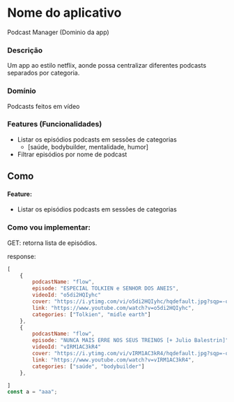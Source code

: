 # Nome do aplicativo
Podcast Manager (Dominio da app)

### Descrição
Um app ao estilo netflix, aonde possa centralizar diferentes podcasts separados por categoria.

### Domínio
Podcasts feitos em vídeo

### Features (Funcionalidades)

- Listar os episódios podcasts em sessões de categorias
    - [saúde, bodybuilder, mentalidade, humor]
- Filtrar episódios por nome de podcast

## Como 

#### Feature:
- Listar os episódios podcasts em sessões de categorias

### Como vou implementar:
GET: retorna lista de episódios.

response:

```js
[
    {
        podcastName: "flow",
        episode: "ESPECIAL TOLKIEN e SENHOR DOS ANEIS",
        videoId: "o5di2HQIyhc"
        cover: "https://i.ytimg.com/vi/o5di2HQIyhc/hqdefault.jpg?sqp=-oaymwEnCNACELwBSFryq4qpAxkIARUAAIhCGAHYAQHiAQoIGBACGAY4AUAB&rs=AOn4CLA5JkEUCwfomt75f7T88-QoSZI45g",
        link: "https://www.youtube.com/watch?v=o5di2HQIyhc",
        categories: ["Tolkien", "midle earth"]
    },
    {
        podcastName: "flow",
        episode: "NUNCA MAIS ERRE NOS SEUS TREINOS [+ Julio Balestrin]",
        videoId: "vIRM1AC3kR4"
        cover: "https://i.ytimg.com/vi/vIRM1AC3kR4/hqdefault.jpg?sqp=-oaymwEnCNACELwBSFryq4qpAxkIARUAAIhCGAHYAQHiAQoIGBACGAY4AUAB&rs=AOn4CLBJXLsW95xslto0hAzBD6xgcLyUNg",
        link: "https://www.youtube.com/watch?v=vIRM1AC3kR4",
        categories: ["saúde", "bodybuilder"]
    },

]
const a = "aaa";
```